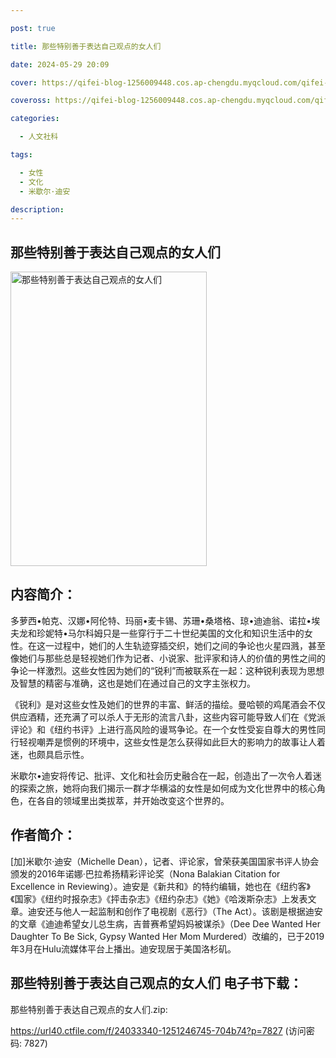 ```yaml
---

post: true

title: 那些特别善于表达自己观点的女人们

date: 2024-05-29 20:09

cover: https://qifei-blog-1256009448.cos.ap-chengdu.myqcloud.com/qifei-blog/64e61005661c6c8e5432a955.jpg

coveross: https://qifei-blog-1256009448.cos.ap-chengdu.myqcloud.com/qifei-blog/64e61005661c6c8e5432a955.jpg

categories:

  - 人文社科

tags:

  - 女性
  - 文化
  - 米歇尔·迪安

description:
---
```


## 那些特别善于表达自己观点的女人们
<img alt="那些特别善于表达自己观点的女人们 " class="aligncenter loaded" data-was-processed="true" decoding="async" fetchpriority="high" height="471" src="https://qifei-blog-1256009448.cos.ap-chengdu.myqcloud.com/qifei-blog/64e61005661c6c8e5432a955.jpg " style="cursor: zoom-in;" width="314"/>

## 内容简介：

多萝西•帕克、汉娜•阿伦特、玛丽•麦卡锡、苏珊•桑塔格、琼•迪迪翁、诺拉•埃夫龙和珍妮特•马尔科姆只是一些穿行于二十世纪美国的文化和知识生活中的女性。在这一过程中，她们的人生轨迹穿插交织，她们之间的争论也火星四溅，甚至像她们与那些总是轻视她们作为记者、小说家、批评家和诗人的价值的男性之间的争论一样激烈。这些女性因为她们的“锐利”而被联系在一起：这种锐利表现为思想及智慧的精密与准确，这也是她们在通过自己的文字主张权力。

《锐利》是对这些女性及她们的世界的丰富、鲜活的描绘。曼哈顿的鸡尾酒会不仅供应酒精，还充满了可以杀人于无形的流言八卦，这些内容可能导致人们在《党派评论》和《纽约书评》上进行高风险的谩骂争论。在一个女性受妄自尊大的男性同行轻视嘲弄是惯例的环境中，这些女性是怎么获得如此巨大的影响力的故事让人着迷，也颇具启示性。

米歇尔•迪安将传记、批评、文化和社会历史融合在一起，创造出了一次令人着迷的探索之旅，她将向我们揭示一群才华横溢的女性是如何成为文化世界中的核心角色，在各自的领域里出类拔萃，并开始改变这个世界的。

## 作者简介：

[加]米歇尔·迪安（Michelle Dean），记者、评论家，曾荣获美国国家书评人协会颁发的2016年诺娜·巴拉希扬精彩评论奖（Nona Balakian Citation for Excellence in Reviewing）。迪安是《新共和》的特约编辑，她也在《纽约客》《国家》《纽约时报杂志》《抨击杂志》《纽约杂志》《她》《哈泼斯杂志》上发表文章。迪安还与他人一起监制和创作了电视剧《恶行》（The Act）。该剧是根据迪安的文章《迪迪希望女儿总生病，吉普赛希望妈妈被谋杀》（Dee Dee Wanted Her Daughter To Be Sick, Gypsy Wanted Her Mom Murdered）改编的，已于2019年3月在Hulu流媒体平台上播出。迪安现居于美国洛杉矶。

## 那些特别善于表达自己观点的女人们 电子书下载：

那些特别善于表达自己观点的女人们.zip: 

https://url40.ctfile.com/f/24033340-1251246745-704b74?p=7827 (访问密码: 7827)
